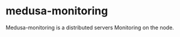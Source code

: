 medusa-monitoring
=================

Medusa-monitoring is a distributed servers Monitoring on the node.
